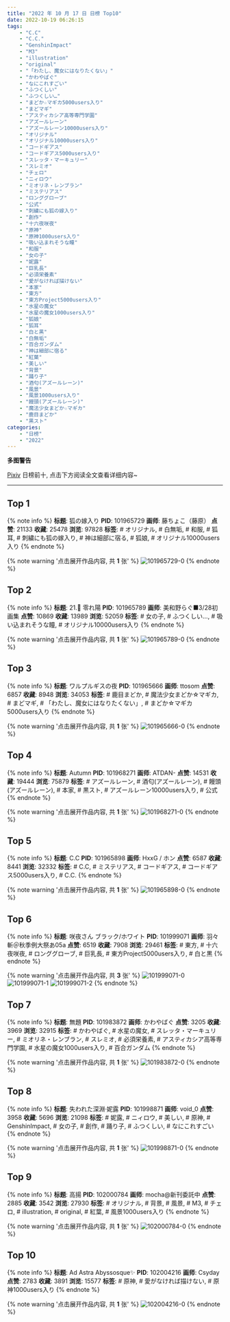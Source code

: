 ```yaml
---
title: "2022 年 10 月 17 日 日榜 Top10"
date: 2022-10-19 06:26:15
tags:
    - "C.C"
    - "C.C."
    - "GenshinImpact"
    - "M3"
    - "illustration"
    - "original"
    - "「わたし、魔女にはなりたくない」"
    - "かわやばぐ"
    - "なにこれすごい"
    - "ふつくしい"
    - "ふつくしい…"
    - "まどか☆マギカ5000users入り"
    - "まどマギ"
    - "アスティカシア高等専門学園"
    - "アズールレーン"
    - "アズールレーン10000users入り"
    - "オリジナル"
    - "オリジナル10000users入り"
    - "コードギアス"
    - "コードギアス5000users入り"
    - "スレッタ・マーキュリー"
    - "スレミオ"
    - "チェロ"
    - "ニィロウ"
    - "ミオリネ・レンブラン"
    - "ミステリアス"
    - "ロンググローブ"
    - "公式"
    - "刺繍にも狐の嫁入り"
    - "創作"
    - "十六夜咲夜"
    - "原神"
    - "原神1000users入り"
    - "吸い込まれそうな瞳"
    - "和服"
    - "女の子"
    - "妮露"
    - "巨乳長"
    - "必須栄養素"
    - "愛がなければ描けない"
    - "本家"
    - "東方"
    - "東方Project5000users入り"
    - "水星の魔女"
    - "水星の魔女1000users入り"
    - "狐娘"
    - "狐耳"
    - "白と黒"
    - "白無垢"
    - "百合ガンダム"
    - "神は細部に宿る"
    - "紅葉"
    - "美しい"
    - "背景"
    - "踊り子"
    - "酒匂(アズールレーン)"
    - "風景"
    - "風景1000users入り"
    - "饅頭(アズールレーン)"
    - "魔法少女まどか☆マギカ"
    - "鹿目まどか"
    - "黒スト"
categories:
    - "日榜"
    - "2022"
---
```


<i class="fa fa-triangle-exclamation"></i>**多图警告**<i class="fa fa-triangle-exclamation"></i>

[Pixiv](https://www.pixiv.net/) 日榜前十, 点击下方阅读全文查看详细内容~

<!-- more -->

---

## Top 1

{% note info %}
**标题**: 狐の嫁入り
**PID**: 101965729 **画师**: 藤ちょこ（藤原）
**点赞**: 21133 **收藏**: 25478 **浏览**: 97828
**标签**: # オリジナル, # 白無垢, # 和服, # 狐耳, # 刺繍にも狐の嫁入り, # 神は細部に宿る, # 狐娘, # オリジナル10000users入り
{% endnote %}

{% note warning '点击展开作品内容, 共 **1** 张' %}
![101965729-0](https://i.pixiv.re/img-original/img/2022/10/16/00/00/21/101965729_p0.png)
{% endnote %}

## Top 2

{% note info %}
**标题**: 21.🌱 零れ陽
**PID**: 101965789 **画师**: 美和野らぐ■3/28初画集
**点赞**: 10869 **收藏**: 13989 **浏览**: 52059
**标签**: # 女の子, # ふつくしい…, # 吸い込まれそうな瞳, # オリジナル10000users入り
{% endnote %}

{% note warning '点击展开作品内容, 共 **1** 张' %}
![101965789-0](https://i.pixiv.re/img-original/img/2022/10/16/00/00/32/101965789_p0.png)
{% endnote %}

## Top 3

{% note info %}
**标题**: ワルプルギスの夜
**PID**: 101965666 **画师**: ttosom
**点赞**: 6857 **收藏**: 8948 **浏览**: 34053
**标签**: # 鹿目まどか, # 魔法少女まどか☆マギカ, # まどマギ, # 「わたし、魔女にはなりたくない」, # まどか☆マギカ5000users入り
{% endnote %}

{% note warning '点击展开作品内容, 共 **1** 张' %}
![101965666-0](https://i.pixiv.re/img-original/img/2022/10/16/00/00/10/101965666_p0.jpg)
{% endnote %}

## Top 4

{% note info %}
**标题**: Autumn
**PID**: 101968271 **画师**: ATDAN-
**点赞**: 14531 **收藏**: 19444 **浏览**: 75879
**标签**: # アズールレーン, # 酒匂(アズールレーン), # 饅頭(アズールレーン), # 本家, # 黒スト, # アズールレーン10000users入り, # 公式
{% endnote %}

{% note warning '点击展开作品内容, 共 **1** 张' %}
![101968271-0](https://i.pixiv.re/img-original/img/2022/10/16/01/07/16/101968271_p0.jpg)
{% endnote %}

## Top 5

{% note info %}
**标题**: C.C
**PID**: 101965898 **画师**: HxxG / ホン
**点赞**: 6587 **收藏**: 8441 **浏览**: 32332
**标签**: # C.C, # ミステリアス, # コードギアス, # コードギアス5000users入り, # C.C.
{% endnote %}

{% note warning '点击展开作品内容, 共 **1** 张' %}
![101965898-0](https://i.pixiv.re/img-original/img/2022/10/16/00/01/12/101965898_p0.png)
{% endnote %}

## Top 6

{% note info %}
**标题**: 咲夜さん ブラック/ホワイト
**PID**: 101999071 **画师**: 羽々斬＠秋季例大祭あ05a
**点赞**: 6519 **收藏**: 7908 **浏览**: 29461
**标签**: # 東方, # 十六夜咲夜, # ロンググローブ, # 巨乳長, # 東方Project5000users入り, # 白と黒
{% endnote %}

{% note warning '点击展开作品内容, 共 **3** 张' %}
![101999071-0](https://i.pixiv.re/img-original/img/2022/10/17/00/00/50/101999071_p0.png)
![101999071-1](https://i.pixiv.re/img-original/img/2022/10/17/00/00/50/101999071_p1.png)
![101999071-2](https://i.pixiv.re/img-original/img/2022/10/17/00/00/50/101999071_p2.png)
{% endnote %}

## Top 7

{% note info %}
**标题**: 無題
**PID**: 101983872 **画师**: かわやばぐ
**点赞**: 3205 **收藏**: 3969 **浏览**: 32915
**标签**: # かわやばぐ, # 水星の魔女, # スレッタ・マーキュリー, # ミオリネ・レンブラン, # スレミオ, # 必須栄養素, # アスティカシア高等専門学園, # 水星の魔女1000users入り, # 百合ガンダム
{% endnote %}

{% note warning '点击展开作品内容, 共 **1** 张' %}
![101983872-0](https://i.pixiv.re/img-original/img/2022/10/16/16/19/24/101983872_p0.jpg)
{% endnote %}

## Top 8

{% note info %}
**标题**: 失われた深淵·妮露
**PID**: 101998871 **画师**: void_0
**点赞**: 3958 **收藏**: 5696 **浏览**: 21098
**标签**: # 妮露, # ニィロウ, # 美しい, # 原神, # GenshinImpact, # 女の子, # 創作, # 踊り子, # ふつくしい, # なにこれすごい
{% endnote %}

{% note warning '点击展开作品内容, 共 **1** 张' %}
![101998871-0](https://i.pixiv.re/img-original/img/2022/10/17/00/00/04/101998871_p0.jpg)
{% endnote %}

## Top 9

{% note info %}
**标题**: 高揚
**PID**: 102000784 **画师**: mocha@新刊委託中
**点赞**: 2885 **收藏**: 3542 **浏览**: 27930
**标签**: # オリジナル, # 背景, # 風景, # M3, # チェロ, # illustration, # original, # 紅葉, # 風景1000users入り
{% endnote %}

{% note warning '点击展开作品内容, 共 **1** 张' %}
![102000784-0](https://i.pixiv.re/img-original/img/2022/10/17/00/46/40/102000784_p0.png)
{% endnote %}

## Top 10

{% note info %}
**标题**: Ad Astra Abyssosque✨
**PID**: 102004216 **画师**: Csyday
**点赞**: 2783 **收藏**: 3891 **浏览**: 15577
**标签**: # 原神, # 愛がなければ描けない, # 原神1000users入り
{% endnote %}

{% note warning '点击展开作品内容, 共 **1** 张' %}
![102004216-0](https://i.pixiv.re/img-original/img/2022/10/17/03/59/16/102004216_p0.jpg)
{% endnote %}
